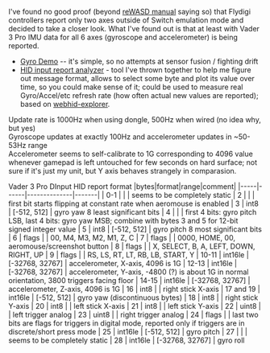 I've found no good proof (beyond [reWASD manual](https://help.rewasd.com/how-to-remap/supported-devices.html#flydigi) saying so) that Flydigi controllers report only two axes outside of Switch emulation mode and decided to take a closer look. 
What I've found out is that at least with Vader 3 Pro IMU data for all 6 axes (gyroscope and accelerometer) is being reported.

- [Gyro Demo](https://fishchev.github.io/vader-3-pro-gyro/) -- it's simple, so no attempts at sensor fusion / fighting drift
- [HID input report analyzer](https://fishchev.github.io/vader-3-pro-gyro/hid-message-analyser-tool.html) - tool I've thrown together to help me figure out message format, allows to select some byte and plot its value over time, so you could make sense of it; could be used to measure real Gyro/Accel/etc refresh rate (how often actual new values are reported); based on [webhid-explorer](https://github.com/nondebug/webhid-explorer). 

Update rate is 1000Hz when using dongle, 500Hz when wired (no idea why, but yes)\
Gyroscope updates at exactly 100Hz and accelerometer updates in ~50-53Hz range\
Accelerometer seems to self-calibrate to 1G corresponding to 4096 value whenever gamepad is left untouched for few seconds on hard surface; not sure if it's just my unit, but Y axis behaves strangely in comparasion.

Vader 3 Pro DInput HID report format
|bytes|format|range|comment|
|-----|------|--------------|-------|
| 0-1 | | | seems to be completely static
| 2 | | | first bit starts flipping at constant rate when aeromouse is enabled
| 3 | int8 | [-512, 512] | gyro yaw 8 least significant bits 
| 4 | | | first 4 bits: gyro pitch LSB, last 4 bits: gyro yaw MSB; combine with bytes 3 and 5 for 12-bit signed integer value
| 5 | int8 | [-512, 512] | gyro pitch 8 most significant bits 
| 6 | flags | | 00, M4, M3, M2, M1, Z, C
| 7 | flags | | 0000, HOME, 00, aeromouse/screenshot button
| 8 | flags | | X, SELECT, B, A, LEFT, DOWN, RIGHT, UP 
| 9 | flags | | RS, LS, RT, LT, RB, LB, START, Y
| 10-11 | int16le | [-32768, 32767] | accelerometer, X-axis, 4096 is 1G
| 12-13 | int16le | [-32768, 32767] | accelerometer, Y-axis, -4800 (?) is about 1G in normal orientation, 3800 triggers facing floor
| 14-15 | int16le | [-32768, 32767] | accelerometer, Z-axis, 4096 is 1G
| 16 | int8 | | right stick X-axis
| 17 and 19 | int16le | [-512, 512] | gyro yaw (discontinuous bytes)
| 18 | int8 | | right stick Y-axis
| 20 | int8 | | left stick X-axis
| 21 | int8 | | left stick Y-axis
| 22 | uint8 | | left trigger analog
| 23 | uint8 | | right trigger analog
| 24 | flags | | last two bits are flags for triggers in digital mode, reported only if triggers are in discrete/short press mode
| 25 | int16le | [-512, 512] | gyro pitch
| 27 | | | seems to be completely static
| 28 | int16le | [-32768, 32767] | gyro roll 